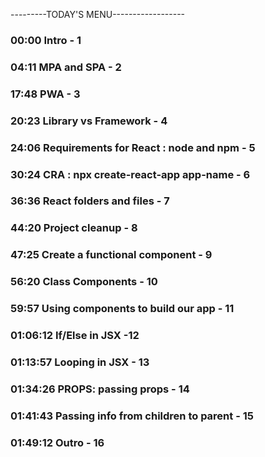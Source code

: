 ---------TODAY'S MENU------------------

### 00:00 Intro - 1

### 04:11  MPA and SPA - 2

### 17:48 PWA - 3

### 20:23 Library vs Framework - 4

### 24:06 Requirements for React : node and npm - 5

###  30:24 CRA : npx create-react-app app-name - 6

### 36:36 React folders and files - 7

###  44:20 Project cleanup - 8

### 47:25 Create a functional component - 9

### 56:20 Class Components - 10

### 59:57 Using components to build our app - 11

### 01:06:12 If/Else in JSX -12

### 01:13:57 Looping in JSX - 13

### 01:34:26 PROPS: passing props - 14

### 01:41:43 Passing info from children to parent - 15

### 01:49:12 Outro - 16